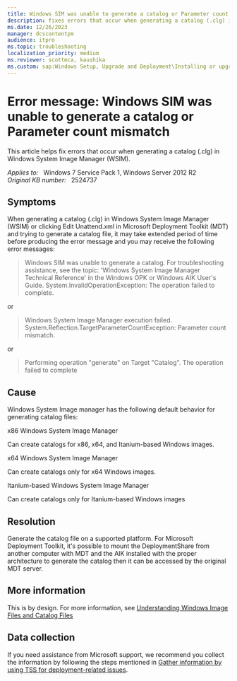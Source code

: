 ```yaml
---
title: Windows SIM was unable to generate a catalog or Parameter count mismatch error
description: fixes errors that occur when generating a catalog (.clg) in Windows System Image Manager (WSIM).
ms.date: 12/26/2023
manager: dcscontentpm
audience: itpro
ms.topic: troubleshooting
localization_priority: medium
ms.reviewer: scottmca, kaushika
ms.custom: sap:Windows Setup, Upgrade and Deployment\Installing or upgrading Windows, csstroubleshoot
---
```

# Error message: Windows SIM was unable to generate a catalog or Parameter count mismatch

This article helps fix errors that occur when generating a catalog (.clg) in Windows System Image Manager (WSIM).

_Applies to:_ &nbsp; Windows 7 Service Pack 1, Windows Server 2012 R2  
_Original KB number:_ &nbsp; 2524737

## Symptoms

When generating a catalog (.clg) in Windows System Image Manager (WSIM) or clicking Edit Unattend.xml in Microsoft Deployment Toolkit (MDT) and trying to generate a catalog file, it may take extended period of time before producing the error message and you may receive the following error messages:

> Windows SIM was unable to generate a catalog. For troubleshooting assistance, see the topic: 'Windows System Image Manager Technical Reference' in the Windows OPK or Windows AIK User's Guide.
System.InvalidOperationException: The operation failed to complete.  

or

> Windows System Image Manager execution failed.
System.Reflection.TargetParameterCountException: Parameter count mismatch.

or

> Performing operation "generate" on Target "Catalog".
The operation failed to complete

## Cause

Windows System Image manager has the following default behavior for generating catalog files:

x86 Windows System Image Manager  

Can create catalogs for x86, x64, and Itanium-based Windows images.

x64 Windows System Image Manager  

Can create catalogs only for x64 Windows images.

Itanium-based Windows System Image Manager  

Can create catalogs only for Itanium-based Windows images

## Resolution

Generate the catalog file on a supported platform. For Microsoft Deployment Toolkit, it's possible to mount the DeploymentShare from another computer with MDT and the AIK installed with the proper architecture to generate the catalog then it can be accessed by the original MDT server.

## More information

This is by design. For more information, see [Understanding Windows Image Files and Catalog Files](https://technet.microsoft.com/library/dd744249%28ws.10%29.aspx)

## Data collection

If you need assistance from Microsoft support, we recommend you collect the information by following the steps mentioned in [Gather information by using TSS for deployment-related issues](../windows-troubleshooters/gather-information-using-tss-deployment.md).
